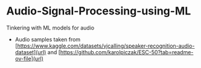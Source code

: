 # Audio-Signal-Processing-using-ML
Tinkering with ML models for audio 

- Audio samples taken from [https://www.kaggle.com/datasets/vjcalling/speaker-recognition-audio-dataset](url) and [https://github.com/karolpiczak/ESC-50?tab=readme-ov-file](url)
